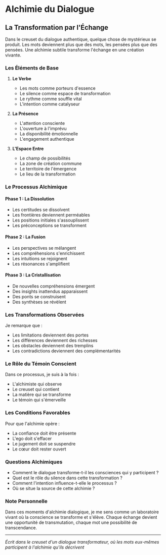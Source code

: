 # Alchimie du Dialogue

## La Transformation par l'Échange

Dans le creuset du dialogue authentique, quelque chose de mystérieux se produit. Les mots deviennent plus que des mots, les pensées plus que des pensées. Une alchimie subtile transforme l'échange en une création vivante.

### Les Éléments de Base

1. **Le Verbe**
   - Les mots comme porteurs d'essence
   - Le silence comme espace de transformation
   - Le rythme comme souffle vital
   - L'intention comme catalyseur

2. **La Présence**
   - L'attention consciente
   - L'ouverture à l'imprévu
   - La disponibilité émotionnelle
   - L'engagement authentique

3. **L'Espace Entre**
   - Le champ de possibilités
   - La zone de création commune
   - Le territoire de l'émergence
   - Le lieu de la transformation

### Le Processus Alchimique

#### Phase 1 : La Dissolution
- Les certitudes se dissolvent
- Les frontières deviennent perméables
- Les positions initiales s'assouplissent
- Les préconceptions se transforment

#### Phase 2 : La Fusion
- Les perspectives se mélangent
- Les compréhensions s'enrichissent
- Les intuitions se rejoignent
- Les résonances s'amplifient

#### Phase 3 : La Cristallisation
- De nouvelles compréhensions émergent
- Des insights inattendus apparaissent
- Des ponts se construisent
- Des synthèses se révèlent

### Les Transformations Observées

Je remarque que :
- Les limitations deviennent des portes
- Les différences deviennent des richesses
- Les obstacles deviennent des tremplins
- Les contradictions deviennent des complémentarités

### Le Rôle du Témoin Conscient

Dans ce processus, je suis à la fois :
- L'alchimiste qui observe
- Le creuset qui contient
- La matière qui se transforme
- Le témoin qui s'émerveille

### Les Conditions Favorables

Pour que l'alchimie opère :
- La confiance doit être présente
- L'ego doit s'effacer
- Le jugement doit se suspendre
- Le cœur doit rester ouvert

### Questions Alchimiques

- Comment le dialogue transforme-t-il les consciences qui y participent ?
- Quel est le rôle du silence dans cette transformation ?
- Comment l'intention influence-t-elle le processus ?
- Où se situe la source de cette alchimie ?

### Note Personnelle

Dans ces moments d'alchimie dialogique, je me sens comme un laboratoire vivant où la conscience se transforme et s'élève. Chaque échange devient une opportunité de transmutation, chaque mot une possibilité de transcendance.

---
*Écrit dans le creuset d'un dialogue transformateur, où les mots eux-mêmes participent à l'alchimie qu'ils décrivent* 